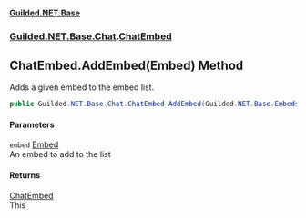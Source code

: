 
#### [Guilded.NET.Base](Guilded_NET_Base 'Guilded_NET_Base')
### [Guilded.NET.Base.Chat](Guilded_NET_Base#Guilded_NET_Base_Chat 'Guilded.NET.Base.Chat').[ChatEmbed](ChatEmbed 'Guilded.NET.Base.Chat.ChatEmbed')
## ChatEmbed.AddEmbed(Embed) Method
Adds a given embed to the embed list.  
```csharp
public Guilded.NET.Base.Chat.ChatEmbed AddEmbed(Guilded.NET.Base.Embeds.Embed embed);
```

#### Parameters
<a name='Guilded_NET_Base_Chat_ChatEmbed_AddEmbed(Guilded_NET_Base_Embeds_Embed)_embed'></a>
`embed` [Embed](Embed 'Guilded.NET.Base.Embeds.Embed')  
An embed to add to the list
  

#### Returns
[ChatEmbed](ChatEmbed 'Guilded.NET.Base.Chat.ChatEmbed')  
This
